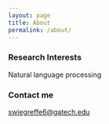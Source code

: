```yaml
---
layout: page
title: About
permalink: /about/
---
```


### Research Interests

Natural language processing

### Contact me

[swiegreffe6@gatech.edu](mailto:swiegreffe6@gatech.edu)
